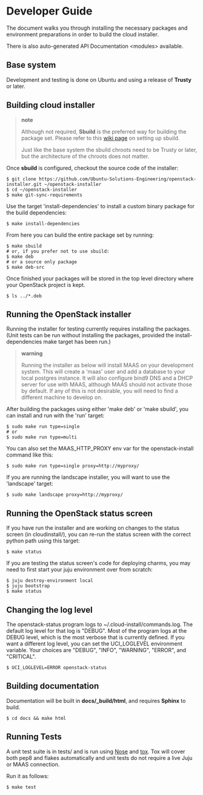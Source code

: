 Developer Guide
===============

The document walks you through installing the necessary packages and environment preparations in order to build the cloud installer.

There is also auto-generated API Documentation \<modules\> available.

Base system
-----------

Development and testing is done on Ubuntu and using a release of **Trusty** or later.

Building cloud installer
------------------------

> **note**
>
> Although not required, **Sbuild** is the preferred way for building the package set. Please refer to this [wiki page](https://wiki.ubuntu.com/SimpleSbuild) on setting up sbuild.
>
> Just like the base system the sbuild chroots need to be Trusty or later, but the architecture of the chroots does not matter.

Once **sbuild** is configured, checkout the source code of the installer:

``` {.sourceCode .}
$ git clone https://github.com/Ubuntu-Solutions-Engineering/openstack-installer.git ~/openstack-installer
$ cd ~/openstack-installer
$ make git-sync-requirements
```

Use the target 'install-dependencies' to install a custom binary package for the build dependencies:

``` {.sourceCode .}
$ make install-dependencies
```

From here you can build the entire package set by running:

``` {.sourceCode .}
$ make sbuild
# or, if you prefer not to use sbuild:
$ make deb
# or a source only package
$ make deb-src
```

Once finished your packages will be stored in the top level directory where your OpenStack project is kept.

``` {.sourceCode .}
$ ls ../*.deb
```

Running the OpenStack installer
-------------------------------

Running the installer for testing currently requires installing the packages. (Unit tests can be run without installing the packages, provided the install-dependencies make target has been run.)

> **warning**
>
> Running the installer as below will install MAAS on your development system. This will create a 'maas' user and add a database to your local postgres instance. It will also configure bind9 DNS and a DHCP server for use with MAAS, although MAAS should not activate those by default. If any of this is not desirable, you will need to find a different machine to develop on.

After building the packages using either 'make deb' or 'make sbuild', you can install and run with the 'run' target:

``` {.sourceCode .}
$ sudo make run type=single
# or
$ sudo make run type=multi
```

You can also set the MAAS\_HTTP\_PROXY env var for the openstack-install command like this:

``` {.sourceCode .}
$ sudo make run type=single proxy=http://myproxy/
```

If you are running the landscape installer, you will want to use the 'landscape' target:

``` {.sourceCode .}
$ sudo make landscape proxy=http://myproxy/
```

Running the OpenStack status screen
-----------------------------------

If you have run the installer and are working on changes to the status screen (in cloudinstall/), you can re-run the status screen with the correct python path using this target:

``` {.sourceCode .}
$ make status
```

If you are testing the status screen's code for deploying charms, you may need to first start your juju environment over from scratch:

``` {.sourceCode .}
$ juju destroy-environment local
$ juju bootstrap
$ make status
```

Changing the log level
----------------------

The openstack-status program logs to \~/.cloud-install/commands.log. The default log level for that log is "DEBUG". Most of the program logs at the DEBUG level, which is the most verbose that is currently defined. If you want a different log level, you can set the UCI\_LOGLEVEL environment variable. Your choices are "DEBUG", "INFO", "WARNING", "ERROR", and "CRITICAL".

``` {.sourceCode .}
$ UCI_LOGLEVEL=ERROR openstack-status
```

Building documentation
----------------------

Documentation will be built in **docs/\_build/html**, and requires **Sphinx** to build.

``` {.sourceCode .}
$ cd docs && make html
```

Running Tests
-------------

A unit test suite is in tests/ and is run using [Nose](https://nose.readthedocs.org/en/latest/) and [tox](https://testrun.org/tox/latest/). Tox will cover both pep8 and flakes automatically and unit tests do not require a live Juju or MAAS connection.

Run it as follows:

``` {.sourceCode .}
$ make test
```
